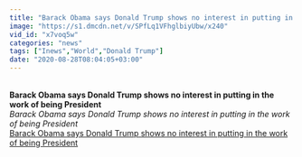 ```yaml
---
title: "Barack Obama says Donald Trump shows no interest in putting in the work of being President"
image: "https://s1.dmcdn.net/v/SPfLq1VFhglbiyUbw/x240"
vid_id: "x7voq5w"
categories: "news"
tags: ["Inews","World","Donald Trump"]
date: "2020-08-28T08:04:05+03:00"
---
```

<br><b>Barack Obama says Donald Trump shows no interest in putting in the work of being President</b><br> <i>Barack Obama says Donald Trump shows no interest in putting in the work of being President</i><br> <u>Barack Obama says Donald Trump shows no interest in putting in the work of being President</u>
